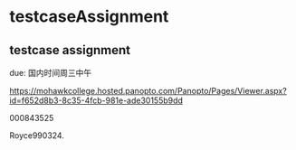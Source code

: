 # testcaseAssignment
testcase assignment
---
due: 国内时间周三中午

https://mohawkcollege.hosted.panopto.com/Panopto/Pages/Viewer.aspx?id=f652d8b3-8c35-4fcb-981e-ade30155b9dd

000843525

Royce990324.